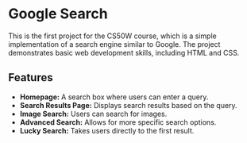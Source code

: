 # Google Search

This is the first project for the CS50W course, which is a simple implementation of a search engine similar to Google. The project demonstrates basic web development skills, including HTML and CSS.

## Features

- **Homepage:** A search box where users can enter a query.
- **Search Results Page:** Displays search results based on the query.
- **Image Search:** Users can search for images.
- **Advanced Search:** Allows for more specific search options.
- **Lucky Search:** Takes users directly to the first result.
